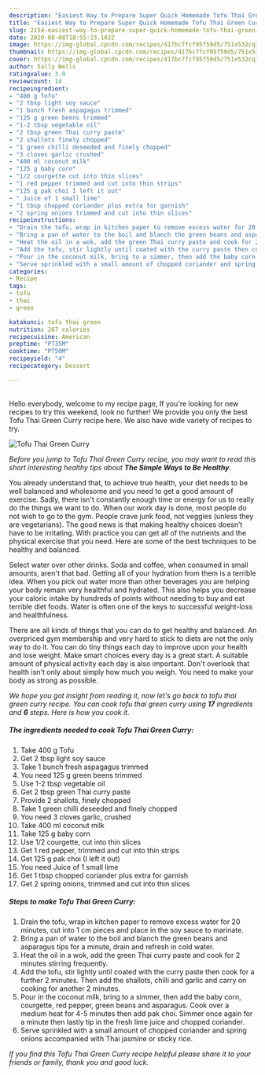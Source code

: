 ```yaml
---
description: "Easiest Way to Prepare Super Quick Homemade Tofu Thai Green Curry"
title: "Easiest Way to Prepare Super Quick Homemade Tofu Thai Green Curry"
slug: 2154-easiest-way-to-prepare-super-quick-homemade-tofu-thai-green-curry
date: 2020-08-08T18:55:23.102Z
image: https://img-global.cpcdn.com/recipes/417bc7fcf95f59d5/751x532cq70/tofu-thai-green-curry-recipe-main-photo.jpg
thumbnail: https://img-global.cpcdn.com/recipes/417bc7fcf95f59d5/751x532cq70/tofu-thai-green-curry-recipe-main-photo.jpg
cover: https://img-global.cpcdn.com/recipes/417bc7fcf95f59d5/751x532cq70/tofu-thai-green-curry-recipe-main-photo.jpg
author: Sally Wells
ratingvalue: 3.9
reviewcount: 14
recipeingredient:
- "400 g Tofu"
- "2 tbsp light soy sauce"
- "1 bunch fresh aspagagus trimmed"
- "125 g green beens trimmed"
- "1-2 tbsp vegetable oil"
- "2 tbsp green Thai curry paste"
- "2 shallots finely chopped"
- "1 green chilli deseeded and finely chopped"
- "3 cloves garlic crushed"
- "400 ml coconut milk"
- "125 g baby corn"
- "1/2 courgette cut into thin slices"
- "1 red pepper trimmed and cut into thin strips"
- "125 g pak choi I left it out"
- " Juice of 1 small lime"
- "1 tbsp chopped coriander plus extra for garnish"
- "2 spring onions trimmed and cut into thin slices"
recipeinstructions:
- "Drain the tofu, wrap in kitchen paper to remove excess water for 20 minutes, cut into 1 cm pieces and place in the soy sauce to marinate."
- "Bring a pan of water to the boil and blanch the green beans and asparagus tips for a minute, drain and refresh in cold water."
- "Heat the oil in a wok, add the green Thai curry paste and cook for 2 minutes stirring frequently."
- "Add the tofu, stir lightly until coated with the curry paste then cook for a further 2 minutes. Then add the shallots, chilli and garlic and carry on cooking for another 2 minutes."
- "Pour in the coconut milk, bring to a simmer, then add the baby corn, courgette, red pepper, green beans and asparagus. Cook over a medium heat for 4-5 minutes then add pak choi. Simmer once again for a minute then lastly tip in the fresh lime juice and chopped coriander."
- "Serve sprinkled with a small amount of chopped coriander and spring onions accompanied with Thai jasmine or sticky rice."
categories:
- Recipe
tags:
- tofu
- thai
- green

katakunci: tofu thai green 
nutrition: 267 calories
recipecuisine: American
preptime: "PT35M"
cooktime: "PT50M"
recipeyield: "4"
recipecategory: Dessert

---
```

<br>
Hello everybody, welcome to my recipe page, If you're looking for new recipes to try this weekend, look no further! We provide you only the best Tofu Thai Green Curry recipe here. We also have wide variety of recipes to try.
<br>


![Tofu Thai Green Curry](https://img-global.cpcdn.com/recipes/417bc7fcf95f59d5/751x532cq70/tofu-thai-green-curry-recipe-main-photo.jpg)

<i>Before you jump to Tofu Thai Green Curry recipe, you may want to read this short interesting healthy tips about <strong>The Simple Ways to Be Healthy</strong>.</i>

You already understand that, to achieve true health, your diet needs to be well balanced and wholesome and you need to get a good amount of exercise. Sadly, there isn't constantly enough time or energy for us to really do the things we want to do. When our work day is done, most people do not wish to go to the gym. People crave junk food, not veggies (unless they are vegetarians). The good news is that making healthy choices doesn’t have to be irritating. With practice you can get all of the nutrients and the physical exercise that you need. Here are some of the best techniques to be healthy and balanced.

Select water over other drinks. Soda and coffee, when consumed in small amounts, aren't that bad. Getting all of your hydration from them is a terrible idea. When you pick out water more than other beverages you are helping your body remain very healthful and hydrated. This also helps you decrease your caloric intake by hundreds of points without needing to buy and eat terrible diet foods. Water is often one of the keys to successful weight-loss and healthfulness.

There are all kinds of things that you can do to get healthy and balanced. An overpriced gym membership and very hard to stick to diets are not the only way to do it. You can do tiny things each day to improve upon your health and lose weight. Make smart choices every day is a great start. A suitable amount of physical activity each day is also important. Don't overlook that health isn't only about simply how much you weigh. You need to make your body as strong as possible. 


<i>We hope you got insight from reading it, now let's go back to tofu thai green curry recipe. You can cook tofu thai green curry using <strong>17</strong> ingredients and <strong>6</strong> steps. Here is how you cook it.
</i>

##### The ingredients needed to cook Tofu Thai Green Curry:

1. Take 400 g Tofu
1. Get 2 tbsp light soy sauce
1. Take 1 bunch fresh aspagagus trimmed
1. You need 125 g green beens trimmed
1. Use 1-2 tbsp vegetable oil
1. Get 2 tbsp green Thai curry paste
1. Provide 2 shallots, finely chopped
1. Take 1 green chilli deseeded and finely chopped
1. You need 3 cloves garlic, crushed
1. Take 400 ml coconut milk
1. Take 125 g baby corn
1. Use 1/2 courgette, cut into thin slices
1. Get 1 red pepper, trimmed and cut into thin strips
1. Get 125 g pak choi (I left it out)
1. You need  Juice of 1 small lime
1. Get 1 tbsp chopped coriander plus extra for garnish
1. Get 2 spring onions, trimmed and cut into thin slices


##### Steps to make Tofu Thai Green Curry:

1. Drain the tofu, wrap in kitchen paper to remove excess water for 20 minutes, cut into 1 cm pieces and place in the soy sauce to marinate.
1. Bring a pan of water to the boil and blanch the green beans and asparagus tips for a minute, drain and refresh in cold water.
1. Heat the oil in a wok, add the green Thai curry paste and cook for 2 minutes stirring frequently.
1. Add the tofu, stir lightly until coated with the curry paste then cook for a further 2 minutes. Then add the shallots, chilli and garlic and carry on cooking for another 2 minutes.
1. Pour in the coconut milk, bring to a simmer, then add the baby corn, courgette, red pepper, green beans and asparagus. Cook over a medium heat for 4-5 minutes then add pak choi. Simmer once again for a minute then lastly tip in the fresh lime juice and chopped coriander.
1. Serve sprinkled with a small amount of chopped coriander and spring onions accompanied with Thai jasmine or sticky rice.


<i>If you find this Tofu Thai Green Curry recipe helpful please share it to your friends or family, thank you and good luck.</i>
